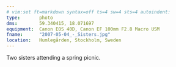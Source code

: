 ```yaml
---
# vim:set ft=markdown syntax=off ts=4 sw=4 sts=4 autoindent:
type:       photo
dms:        59.340415, 18.071697
equipment:  Canon EOS 40D, Canon EF 100mm F2.8 Macro USM
fname:      "2007-05-04_-_Sisters.jpg"
location:   Humlegården, Stockholm, Sweden
---
```


Two sisters attending a spring picnic.

